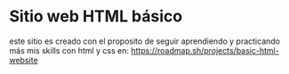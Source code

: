 # Sitio web HTML básico
este sitio es creado con el proposito de seguir aprendiendo y practicando más mis skills con html y css en: https://roadmap.sh/projects/basic-html-website
